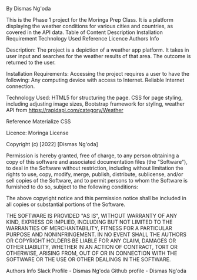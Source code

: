 By Dismas Ng'oda

This is the Phase 1 project for the Moringa Prep Class. It is a platform displaying the weather conditions for various cities and countries, as covered in the API data.
Table of Content 
Description 
Installation Requirement 
Technology Used 
Reference 
Licence 
Authors Info

Description: The project is a depiction of a weather app platform. It takes in user input and searches for the weather results of that area. The outcome is returned to the user.

Installation Requirements: Accessing the project requires a user to have the following: Any computing device with access to Internet. Reliable Internet connection.

Technology Used: HTML5 for structuring the page. CSS for page styling, including adjusting image sizes, Bootstrap framework for styling, weather API from https://rapidapi.com/category/Weather

Reference Materialize CSS

Licence: Moringa License

Copyright (c) [2022] [Dismas Ng'oda]

Permission is hereby granted, free of charge, to any person obtaining a copy of this software and associated documentation files (the "Software"), to deal in the Software without restriction, including without limitation the rights to use, copy, modify, merge, publish, distribute, sublicense, and/or sell copies of the Software, and to permit persons to whom the Software is furnished to do so, subject to the following conditions:

The above copyright notice and this permission notice shall be included in all copies or substantial portions of the Software.

THE SOFTWARE IS PROVIDED "AS IS", WITHOUT WARRANTY OF ANY KIND, EXPRESS OR IMPLIED, INCLUDING BUT NOT LIMITED TO THE WARRANTIES OF MERCHANTABILITY, FITNESS FOR A PARTICULAR PURPOSE AND NONINFRINGEMENT. IN NO EVENT SHALL THE AUTHORS OR COPYRIGHT HOLDERS BE LIABLE FOR ANY CLAIM, DAMAGES OR OTHER LIABILITY, WHETHER IN AN ACTION OF CONTRACT, TORT OR OTHERWISE, ARISING FROM, OUT OF OR IN CONNECTION WITH THE SOFTWARE OR THE USE OR OTHER DEALINGS IN THE SOFTWARE.

Authors Info Slack Profile - Dismas Ng'oda Github profile - Dismas Ng'oda